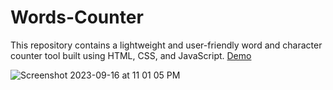 # Words-Counter
This repository contains a lightweight and user-friendly word and character counter tool built using HTML, CSS, and JavaScript.
<a href="https://mujahid191.github.io/Words-Counter/" target="_blank">Demo</a>

![Screenshot 2023-09-16 at 11 01 05 PM](https://github.com/Mujahid191/Words-Counter/assets/107375586/3a8836fb-2668-4fe0-9bbd-8766a4e13e13)
